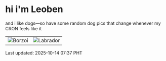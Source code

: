 # hi i'm Leoben

and i like dogs—so have some random dog pics that change whenever my CRON feels like it

|  |  |
|--------|----------|
| ![Borzoi](https://random-dog-vercel.vercel.app/api/random-borzoi?v=1760398668) | ![Labrador](https://random-dog-vercel.vercel.app/api/random-labrador?v=1760398668) |

Last updated: 2025-10-14 07:37 PHT
